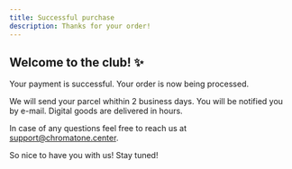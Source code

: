 ```yaml
---
title: Successful purchase
description: Thanks for your order!
---
```


<script setup>
import {cart} from '../../composables/cart'
import { onMounted } from 'vue'

onMounted(() => {
  cart.value = {}
})

</script>

## Welcome to the club! ✨

Your payment is successful. Your order is now being processed.

We will send your parcel whithin 2 business days. You will be notified you by e-mail. Digital goods are delivered in hours.

In case of any questions feel free to reach us at [support@chromatone.center](mailto:support@chromatone.center).

So nice to have you with us! Stay tuned!

